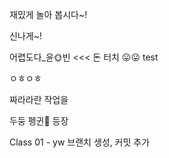 재밌게 놀아 봅시다~!

신나게~!


어렵도다_윤🌞빈 <<< 돈 터치
😛😛
test

ㅇㅎㅇㅎ

짜라라란 작업을

두둥 펭귄🐧 등장

Class 01 - yw 브랜치 생성, 커밋 추가
